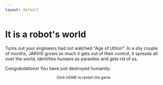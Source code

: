 ```yaml
---
layout: default
---
```


# It is a robot's world

Turns out your engineers had not watched "Age of Ultron". In a shy couple of months, JARVIS grows so much it gets out of their control, it spreads all over the world, identifies humans as parasites and gets rid of us. 

Congratulations! You have just destroyed humanity. 

<small><center>Click HOME to restart the game</center></small>